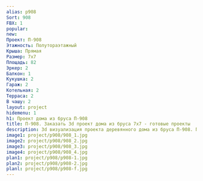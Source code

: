 ```yaml
---
alias: p908
Sort: 908
FBX: 1
popular: 
new: 
Проект: П-908
Этажность: Полутораэтажный
Крыша: Прямая
Размер: 7х7
Площадь: 82
Эркер: 2
Балкон: 1
Кукушка: 2
Гараж: 2
Котельная: 2
Терраса: 2
В чашу: 2
layout: project
hidemenu: 1
h1: Проект дома из бруса П-908
title: П-908. Заказать 3d проект дома из бруса 7х7 - готовые проекты
description: 3d визуализация проекта деревянного дома из бруса П-908. Площадь 82 м2, размер 7х7. Вы можете внести любые изменения в проект.
image1: project/p908/908_1.jpg
image2: project/p908/908_2.jpg
image3: project/p908/908_3.jpg
image4: project/p908/908_4.jpg
plan1: project/p908/p908-1.jpg
plan2: project/p908/p908-2.jpg
planl: project/p908/p908-f.jpg
---
```

